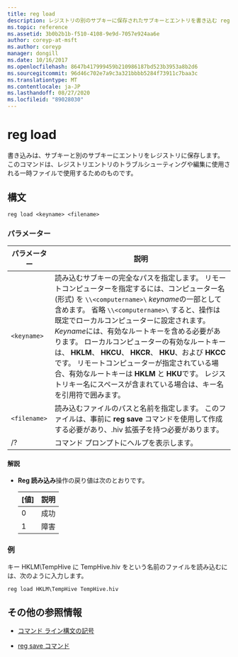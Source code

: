 ```yaml
---
title: reg load
description: レジストリの別のサブキーに保存されたサブキーとエントリを書き込む reg load コマンドのリファレンス記事です。
ms.topic: reference
ms.assetid: 3b0b2b1b-f510-4108-9e9d-7057e924aa6e
author: coreyp-at-msft
ms.author: coreyp
manager: dongill
ms.date: 10/16/2017
ms.openlocfilehash: 8647b417999459b210986187bd523b3953a8b2d6
ms.sourcegitcommit: 96d46c702e7a9c3a321bbbb5284f73911c7baa3c
ms.translationtype: MT
ms.contentlocale: ja-JP
ms.lasthandoff: 08/27/2020
ms.locfileid: "89028030"
---
```

# <a name="reg-load"></a>reg load

書き込みは、サブキーと別のサブキーにエントリをレジストリに保存します。 このコマンドは、レジストリエントリのトラブルシューティングや編集に使用される一時ファイルで使用するためのものです。

## <a name="syntax"></a>構文

```
reg load <keyname> <filename>
```

### <a name="parameters"></a>パラメーター

| パラメーター | 説明 |
|--|--|
| `<keyname>` | 読み込むサブキーの完全なパスを指定します。 リモートコンピューターを指定するには、コンピューター名 (形式) を `\\<computername>\` *keyname*の一部として含めます。 省略 `\\<computername>\` すると、操作は既定でローカルコンピューターに設定されます。 *Keyname*には、有効なルートキーを含める必要があります。 ローカルコンピューターの有効なルートキーは、 **HKLM**、 **HKCU**、 **HKCR**、 **HKU**、および **HKCC**です。 リモートコンピューターが指定されている場合、有効なルートキーは **HKLM** と **HKU**です。 レジストリキー名にスペースが含まれている場合は、キー名を引用符で囲みます。  |
| `<filename>` | 読み込むファイルのパスと名前を指定します。 このファイルは、事前に **reg save** コマンドを使用して作成する必要があり、.hiv 拡張子を持つ必要があります。 |
| /? | コマンド プロンプトにヘルプを表示します。 |

#### <a name="remarks"></a>解説

- **Reg 読み込み**操作の戻り値は次のとおりです。

    | [値] | 説明 |
    |--|--|
    | 0 | 成功 |
    | 1 | 障害 |

### <a name="examples"></a>例

キー HKLM\TempHive に TempHive.hiv をという名前のファイルを読み込むには、次のように入力します。

```
reg load HKLM\TempHive TempHive.hiv
```

## <a name="additional-references"></a>その他の参照情報

- [コマンド ライン構文の記号](command-line-syntax-key.md)

- [reg save コマンド](reg-save.md)
